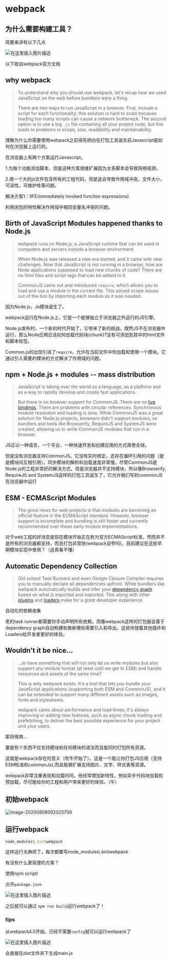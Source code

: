# webpack



## 为什么需要构建工具？

简要来讲有以下几点

![在这里插入图片描述](https://img-blog.csdnimg.cn/20200808105835570.png?x-oss-process=image/watermark,type_ZmFuZ3poZW5naGVpdGk,shadow_10,text_aHR0cHM6Ly9ibG9nLmNzZG4ubmV0L1pIZ29nb2dvaGE=,size_16,color_FFFFFF,t_70)

以下取自webpack官方文档

## why webpack

> To understand why you should use webpack, let's recap how we used JavaScript on the web before bundlers were a thing.
>
> There are two ways to run JavaScript in a browser. First, include a script for each functionality; this solution is hard to scale because loading too many scripts can cause a network bottleneck. The second option is to use a big `.js` file containing all your project code, but this leads to problems in scope, size, readability and maintainability.

理解为什么你需要使用webpack之前得先明白在打包工具诞生前Javascript是如何在浏览器上运行的。

在浏览器上有两个方案运行Javascript。

1.为每个功能添加脚本，但是这种方案很难扩展因为太多脚本会导致网络瓶颈。

2.用一个大的js文件包含所有的工程代码，但是这会导致作用域冲突，文件大小，可读性，可维护性等问题。



解决方案1：IIFE(immediately invoked funciton expressions)

利用闭包的特性解决作用域中相同变量名冲突的问题。



## Birth of JavaScript Modules happened thanks to Node.js

> webpack runs on Node.js, a JavaScript runtime that can be used in computers and servers outside a browser environment.
>
> When Node.js was released a new era started, and it came with new challenges. Now that JavaScript is not running in a browser, how are Node applications supposed to load new chunks of code? There are no html files and script tags that can be added to it.
>
> CommonJS came out and introduced `require`, which allows you to load and use a module in the current file. This solved scope issues out of the box by importing each module as it was needed.

因为Node.js，Js模块诞生了。

webpack运行在Node.js上，它是一个能够独立于浏览器之外运行的JS引擎。

Node.js发布时，一个新的时代开始了，它带来了新的挑战。既然JS不在浏览器中运行，那么Node应用应该如何加载代码块(chunk)?没有可添加到其中的html文件和脚本标签。

Common.js的出现引进了`require`，允许在当前文件中你加载和使用一个模块。它通过引入需要的模块的方式解决了作用域的问题。



## npm + Node.js + modules -- mass distribution

> JavaScript is taking over the world as a language, as a platform and as a way to rapidly develop and create fast applications.
>
> But there is no browser support for CommonJS. There are no [live bindings](https://medium.com/webpack/the-state-of-javascript-modules-4636d1774358). There are problems with circular references. Synchronous module resolution and loading is slow. While CommonJS was a great solution for Node.js projects, browsers didn't support modules, so bundlers and tools like Browserify, RequireJS and SystemJS were created, allowing us to write CommonJS modules that run in a browser.

JS正以一种语言，一个平台，一种快速开发和创建应用的方式席卷全球。

但是没有浏览器支持CommonJS。它没有实时绑定，还存在循环引用的问题（就是模块间互相引用）。同步模块的解析和加载速度非常慢。尽管CommonJS是Node.js的工程非常好的解决方式，但是浏览器并不支持模块，所以像Browserify, RequireJS and SystemJS这样的打包工具诞生了，它允许我们写的commonJS在浏览器中运行



## ESM - ECMAScript Modules

> The good news for web projects is that modules are becoming an official feature in the ECMAScript standard. However, browser support is incomplete and bundling is still faster and currently recommended over these early module implementations.

对于web工程的好消息是现在模块开始正在称为官方ECMAScript标准，然而并不是所有的浏览器都支持，而且打包非常快(webpack自夸吗)，目前建议在这些早期模块实现中使用？（这真看不懂）



## Automatic Dependency Collection

> Old school Task Runners and even Google Closure Compiler requires you to manually declare all dependencies upfront. While bundlers like webpack automatically builds and infer your [dependency graph](https://webpack.js.org/concepts/dependency-graph/) based on what is imported and exported. This along with other [plugins](https://webpack.js.org/concepts/plugins/) and [loaders](https://webpack.js.org/concepts/loaders/) make for a great developer experience.

自动化的依赖收集

老的task runner都需要你手动声明所有依赖。而像webpack这样的打包器会基于dependency graph自动构建和推断哪些需要引入和导出。这些伴随着其他插件和Loaders给开发者更好的体验。



## Wouldn't it be nice…

> ...to have something that will not only let us write modules but also support any module format (at least until we get to ESM) and handle resources and assets at the same time?
>
> This is why webpack exists. It's a tool that lets you bundle your JavaScript applications (supporting both ESM and CommonJS), and it can be extended to support many different assets such as images, fonts and stylesheets.
>
> webpack cares about performance and load times; it's always improving or adding new features, such as async chunk loading and prefetching, to deliver the best possible experience for your project and your users.

那将很爽...

要是有个东西不仅支持模块和任何模块的语法而且能同时打包所有资源。

这就是webpack存在的意义（吹牛开始了）。这是一个能让你打包JS应用（支持ESM标准和commonJs),而且能够扩展支持图片、文字、样式表等资源。

webpack非常注重表现和加载时间。他经常增加新特性，例如异步代码块加载和预加载，尽可能给你的工程和用户带来更好的体验。（牛）



## 初始webpack

![image-20200808092025700](C:\Users\how浩\AppData\Roaming\Typora\typora-user-images\image-20200808092025700.png)





## 运行webpack

```javascript
node_modules\.bin\webpack
```

这样运行太麻烦了，每次都要写node_modules\\.bin\webpack

有没有什么更简便的方案？

使用npm script!

点开`package.json`

![在这里插入图片描述](https://img-blog.csdnimg.cn/20200808105249360.png?x-oss-process=image/watermark,type_ZmFuZ3poZW5naGVpdGk,shadow_10,text_aHR0cHM6Ly9ibG9nLmNzZG4ubmV0L1pIZ29nb2dvaGE=,size_16,color_FFFFFF,t_70)

之后就可以通过 `npm run build`运行webpack了！



### tips

从webpack4.0开始，已经不需要`config`就可以运行webpack了

![在这里插入图片描述](https://img-blog.csdnimg.cn/20200808105603453.png?x-oss-process=image/watermark,type_ZmFuZ3poZW5naGVpdGk,shadow_10,text_aHR0cHM6Ly9ibG9nLmNzZG4ubmV0L1pIZ29nb2dvaGE=,size_16,color_FFFFFF,t_70)

会直接在dist文件夹下生成main.js